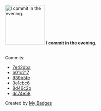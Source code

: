<img src="https://my-badges.github.io/my-badges/evening-commits.png" alt="I commit in the evening." title="I commit in the evening." width="128">
<strong>I commit in the evening.</strong>
<br><br>

Commits:

- <a href="https://github.com/XxX-Daniil-underscore-Zaikin-XxX/Beaver_Bot/commit/7e42dba607e9f7f8f305ac3a8371cb0ea45cef25">7e42dba</a>
- <a href="https://github.com/XxX-Daniil-underscore-Zaikin-XxX/Beaver_Bot/commit/b01c2179af7f3ec7ed87a078cdc7dec22070109b">b01c217</a>
- <a href="https://github.com/XxX-Daniil-underscore-Zaikin-XxX/Beaver_Bot/commit/939b5fe0850dba7718877f3d720ea96f381c36c8">939b5fe</a>
- <a href="https://github.com/XxX-Daniil-underscore-Zaikin-XxX/Daniil-Zaikin-2504-2021-HW2/commit/3e1cbc6a10340503aee516a135f86d60f7b629b3">3e1cbc6</a>
- <a href="https://github.com/XxX-Daniil-underscore-Zaikin-XxX/Daniil-Zaikin-2504-2021-HW2/commit/8d46c2b78724b6cd8cbbc37cccfa9ba0339d908b">8d46c2b</a>
- <a href="https://github.com/XxX-Daniil-underscore-Zaikin-XxX/Daniil-Zaikin-2504-2021-HW2/commit/dc74e585e4a0579817023eaf25398c0d1cc356c8">dc74e58</a>


Created by <a href="https://github.com/my-badges/my-badges">My Badges</a>